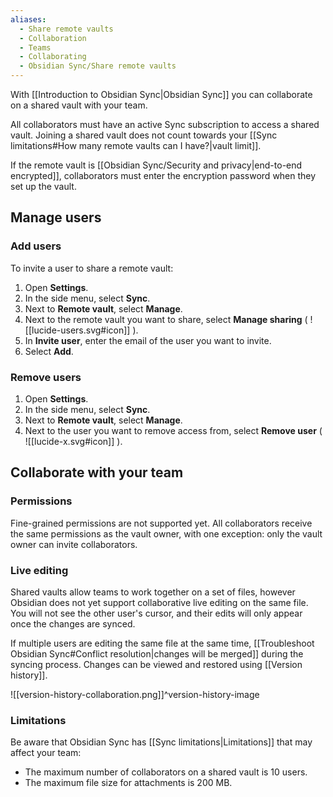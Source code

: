 ```yaml
---
aliases:
  - Share remote vaults
  - Collaboration
  - Teams
  - Collaborating
  - Obsidian Sync/Share remote vaults
---
```

With [[Introduction to Obsidian Sync|Obsidian Sync]] you can collaborate on a shared vault with your team.

All collaborators must have an active Sync subscription to access a shared vault. Joining a shared vault does not count towards your [[Sync limitations#How many remote vaults can I have?|vault limit]].

If the remote vault is [[Obsidian Sync/Security and privacy|end-to-end encrypted]], collaborators must enter the encryption password when they set up the vault.

## Manage users

### Add users

To invite a user to share a remote vault:

1. Open **Settings**.
2. In the side menu, select **Sync**.
3. Next to **Remote vault**, select **Manage**.
4. Next to the remote vault you want to share, select **Manage sharing** ( ![[lucide-users.svg#icon]] ).
5. In **Invite user**, enter the email of the user you want to invite.
6. Select **Add**.

### Remove users

1. Open **Settings**.
2. In the side menu, select **Sync**.
3. Next to **Remote vault**, select **Manage**.
4. Next to the user you want to remove access from, select **Remove user** ( ![[lucide-x.svg#icon]] ).

## Collaborate with your team

### Permissions

Fine-grained permissions are not supported yet. All collaborators receive the same permissions as the vault owner, with one exception: only the vault owner can invite collaborators.

### Live editing

Shared vaults allow teams to work together on a set of files, however Obsidian does not yet support collaborative live editing on the same file. You will not see the other user's cursor, and their edits will only appear once the changes are synced.

If multiple users are editing the same file at the same time, [[Troubleshoot Obsidian Sync#Conflict resolution|changes will be merged]] during the syncing process. Changes can be viewed and restored using [[Version history]].

![[version-history-collaboration.png]]^version-history-image

 
### Limitations

Be aware that Obsidian Sync has [[Sync limitations|Limitations]] that may affect your team:

- The maximum number of collaborators on a shared vault is 10 users.
- The maximum file size for attachments is 200 MB.